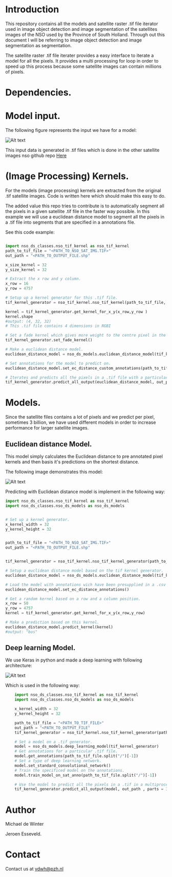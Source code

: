 # Introduction 

This repository contains all the models and satellite raster .tif file iterator used in image object detection and image segmentation of the satellites images of the NSO used by the Province of South Holland.
Through out this document I will be referring to image object detection and image segmentation as segmentation.

The satellite raster .tif file iterater provides a easy interface to iterate a model for all the pixels.
It provides a multi processing for loop in order to speed up this process because some satellite images can contain millions of pixels.

# Dependencies.



# Model input.
 
The following figure represents the input we have for a model:

![Alt text](basic_model_input.png?raw=true "Title")


This input data is generated in .tif files which is done in the other satellite images nso github repo [Here](https://github.com/Provincie-Zuid-Holland/satellite_images_nso/)

# (Image Processing) Kernels.

For the models (image processing) kernels are extracted from the original .tif satellite images.
Code is written here which should make this easy to do.

The added value this repo tries to contribute is to automatically segment all the pixels in a given satellite .tif file in the faster way possible. In this example we will use a euclidean distance model to segment all the pixels in a .tif file into segments that are specified in a annotations file.

See this code example:

```python

import nso_ds_classes.nso_tif_kernel as nso_tif_kernel
path_to_tif_file = "<PATH_TO_NSO_SAT_IMG.TIF>"
out_path = "<PATH_TO_OUTPUT_FILE.shp"

x_size_kernel = 32
y_size_kernel = 32

# Extract the x row and y column.
x_row = 16
y_row = 4757

# Setup up a kernel generator for this .tif file.
tif_kernel_generator = nso_tif_kernel.nso_tif_kernel(path_to_tif_file, x_size_kernel, y_size_kernel)

kernel = tif_kernel_generator.get_kernel_for_x_y(x_row,y_row )
kernel.shape
#output: (4, 32, 32)
# This .tif file contains 4 dimensions in RGBI 

# Set a fade kernel which gives more weight to the centre pixel in the kernel.
tif_kernel_generator.set_fade_kernel()

# Make a euclidean distance model.
euclidean_distance_model = nso_ds_models.euclidean_distance_model(tif_kernel_generator)

# Set annotations for the model to predict on.
euclidean_distance_model.set_ec_distance_custom_annotations(path_to_tif_file.split("/")[-1], fade=True)

# Iterates and predicts all the pixels in a .tif file with a particular model and stores the dissolved results in the out_path file.     
tif_kernel_generator.predict_all_output(euclidean_distance_model, out_path , parts = 3, fade=True)
```



# Models.

Since the satellite files contains a lot of pixels and we predict per pixel, sometimes 3 billion, we have used different models in order to increase performance for larger satellite images.
## Euclidean distance Model.

This model simply calculates the Euclidean distance to pre annotated pixel kernels and then basis it's predictions on the shortest distance.

The following image demonstrates this model:

![Alt text](simple_model.png?raw=true "Title")

Predicting with Euclidean distance model is implement in the following way:

```python
import nso_ds_classes.nso_tif_kernel as nso_tif_kernel
import nso_ds_classes.nso_ds_models as nso_ds_models


# Set up a kernel generator.
x_kernel_width = 32
y_kernel_height = 32


path_to_tif_file = "<PATH_TO_NSO_SAT_IMG.TIF>"
out_path = "<PATH_TO_OUTPUT_FILE.shp"


tif_kernel_generator = nso_tif_kernel.nso_tif_kernel_generator(path_to_tif_file, x_kernel_width, y_kernel_height)

# Setup a euclidean distance model based on the tif kernel generator.
euclidean_distance_model = nso_ds_models.euclidean_distance_model(tif_kernel_generator)

# Load the model with annotations wich have been presupplied in a .csv file.
euclidean_distance_model.set_ec_distance_annotations()

# Get a random kernel based on a row and a column position.
x_row = 50
y_row = 4757
kernel = tif_kernel_generator.get_kernel_for_x_y(x_row,y_row)

# Make a prediction based on this kernel.
euclidean_distance_model.predict_kernel(kernel)
#output: "bos"
```

## Deep learning Model.

We use Keras in python and made a deep learning with following architecture:

![Alt text](deep_learning_architecture.png?raw=true "Title")

Which is used in the following way:

```python
    import nso_ds_classes.nso_tif_kernel as nso_tif_kernel
    import nso_ds_classes.nso_ds_models as nso_ds_models

    x_kernel_width = 32
    y_kernel_height = 32

    path_to_tif_file = "<PATH_TO_TIF_FILE>"
    out_path = "<PATH_TO_OUTPUT_FILE"
    tif_kernel_generator = nso_tif_kernel.nso_tif_kernel_generator(path_to_tif_file, x_kernel_width , y_kernel_height)

    # Set a model on a .tif generator. 
    model = nso_ds_models.deep_learning_model(tif_kernel_generator)
    # Get annotations for a particular .tif file.
    model.get_annotations(path_to_tif_file.split("/")[-1])
    # Set a type of deep learning network.
    model.set_standard_convolutional_network()
    # Train the specificed model on the annotations.
    model.train_model_on_sat_anno(path_to_tif_file.split("/")[-1])

    # Use the model to predict all the pixels in a .tif in a multiprocessing way.    
    tif_kernel_generator.predict_all_output(model, out_path , parts = 3)

```

# Author
Michael de Winter

Jeroen Esseveld.
# Contact

Contact us at vdwh@pzh.nl


